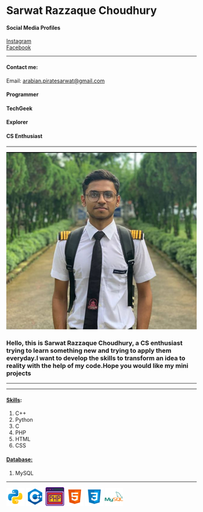 <!--markdown course for my github profile-->

# Sarwat Razzaque Choudhury<br>
<!--instagram profile-->
#### <bold>Social Media Profiles</bold>
[Instagram](https://www.instagram.com/sarwat_razzaque_chy/)  
[Facebook](https://www.facebook.com/sarwat.razzaquechy/)
<hr>

#### <bold>Contact me:
Email: arabian.piratesarwat@gmail.com
</bold>

#### Programmer  <!--here two spaces have been included to create a new line, this is the way to create new line in markdown-->
#### TechGeek
#### Explorer
####
#### CS Enthusiast 
<hr> 

![profile](./images/profile.png)


### <p>Hello, this is Sarwat Razzaque Choudhury, a CS enthusiast trying to learn something new and trying to apply them everyday.I want to develop the skills to transform an idea to reality with the help of my code.Hope you would like my mini projects</p>
<hr>  

<hr>

#### <bold><u>Skills</u></bold>:
1. C++
2. Python
3. C
4. PHP
5. HTML
6. CSS
#### <bold><u>Database:</u></bold>
1. MySQL
<hr>

![python](./images/python_icon.png)
![c++](./images/c++_logo.png)
![php](./images/php_logo.png)
![html](./images/html_logo.png)
![css](./images/css_logo.png)
![mysql](./images/mysql_logo.png)




